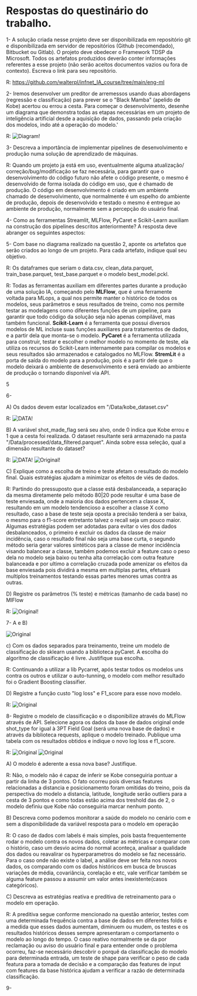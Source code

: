 # Respostas do questinário do trabalho.

1- A solução criada nesse projeto deve ser disponibilizada em repositório git e disponibilizada em servidor de repositórios (Github (recomendado), Bitbucket ou Gitlab). O projeto deve obedecer o Framework TDSP da Microsoft. Todos os artefatos produzidos deverão conter informações referentes a esse projeto (não serão aceitos documentos vazios ou fora de contexto). Escreva o link para seu repositório. 

R: <https://github.com/walterpl/infnet_IA_course/tree/main/eng-ml>

2- Iremos desenvolver um preditor de arremessos usando duas abordagens (regressão e classificação) para prever se o "Black Mamba" (apelido de Kobe) acertou ou errou a cesta.
Para começar o desenvolvimento, desenhe um diagrama que demonstra todas as etapas necessárias em um projeto de inteligência artificial desde a aquisição de dados, passando pela criação dos modelos, indo até a operação do modelo.'

R:
![Diagram!](wflow_diagram.jpg)

3- Descreva a importância de implementar pipelines de desenvolvimento e produção numa solução de aprendizado de máquinas.

R: Quando um projeto ja está em uso, eventualmente alguma atualização/
correção/bug/modificação se faz necessária, para garantir que 
o desenvolvimento do código futuro não afete o código presente,
o mesmo é desenvolvido de forma isolada do código em uso, que é chamado de produção.
O código em desenvolvimento é criado em um ambiente chamado de desenvolvimento, que normalmente
é um espelho do ambiente de produção, depois de desenvolvido e testado
o mesmo é entregue ao ambiente de produção, normalmente sem a 
percepção do usuário final.

4- Como as ferramentas Streamlit, MLFlow, PyCaret e Scikit-Learn auxiliam na construção dos pipelines 
descritos anteriormente? A resposta deve abranger os seguintes aspectos:

5- Com base no diagrama realizado na questão 2, aponte os artefatos que serão criados ao longo de um projeto.
Para cada artefato, indique qual seu objetivo.

R: Os dataframes que seriam o data.csv, clean_data.parquet, train_base.parquet, test_base.parquet e o modelo
best_model.pckl.

R: Todas as ferramentas auxiliam em diferentes partes durante a produção de uma solução IA, começando pelo **MLFlow**, que
é uma ferramente voltada para MLops, a qual nos permite manter o histórico de todos os modelos, seus parâmetros e seus 
resultados de treino, como nos permite testar as modelagens como diferentes funções de um pipeline, para garantir que
todo código da solução seja não apenas compilável, mas também funcional. **Scikit-Learn** é a ferramenta que possui diversos
modelos de ML incluse suas funções auxiliares para tratamentos de dados, e a partir dela que monta-se o modelo. **PyCaret** é
a ferramenta utilizada para construir, testar e escolher o melhor modelo no momento de teste, ela utiliza os recursos do
Scikit-Learn internamente para compilar os modelos e seus resultados são armazenados e catalogados no MLFlow. **StremLit** é a 
porta de saída do modelo para a produção, pois é a partir dele que o modelo deixará o ambiente de desenvolvimento e será enviado
ao ambiente de produção o tornando disponível via API.

5

6- 

A) Os dados devem estar localizados em "/Data/kobe_dataset.csv"

R: 
![DATA!](dados_gerados.png)

B) A variável shot_made_flag será seu alvo, onde 0 indica que Kobe errou e 1 que a cesta foi realizada. O dataset resultante 
será armazenado na pasta "/Data/processed/data_filtered.parquet". Ainda sobre essa seleção, qual a dimensão resultante 
do dataset?

R: 
![DATA!](dados_gerados.png)
![Original!](parametro_data_Set_completo.png)


C) Explique como a escolha de treino e teste afetam o resultado do modelo final. Quais estratégias ajudam a minimizar
os efeitos de viés de dados.


R: Partindo do pressuposto que a classe está desbalanceada, a separação da mesma diretamente pelo método 80|20 pode 
resultar é uma base de teste enviesada, onde a maioria dos dados pertencem a classe X, resultando em um modelo tendencioso a 
escolher a classe X como resultado, caso a base de teste seja oposta a precisão tenderá a ser baixa, o mesmo para o f1-score entretanto 
talvez o recall seja um pouco maior. Algumas estratégias podem ser adotadas para evitar o vies dos dados desbalanceados, o primeiro
é excluir os dados da classe de maior incidência, caso o resultado final não seja uma base curta, o segundo método seria
gerar valores sintéticos para a classe de menor incidência visando balancear a classe, também podemos excluir a feature caso
o peso dela no modelo seja baixo ou tenha alta correlação com outra feature balanceada e por ultimo a correlação cruzada 
pode amenizar os efeitos da base enviesada pois dividirá a mesma em multiplas partes, efetuará multiplos treinamentos 
testando essas partes menores umas contra as outras.

D) Registre os parâmetros (% teste) e métricas (tamanho de cada base) no MlFlow

R: 
![Original!](test_train_param.png)

7- 
A e B)

![Original](lr_metrics.png)

c) Com os dados separados para treinamento, treine um modelo de classificação do sklearn usando a biblioteca pyCaret. 
A escolha do algoritmo de classificação é livre. Justifique sua escolha.

R: Continuando a utilizar a lib Pycarret, após testar todos os modelos uns contra os outros e utilizar o auto-tunning,
o modelo com melhor resultado foi o Gradient Boosting classifier.

D)  Registre a função custo "log loss" e F1_score para esse novo modelo.

R: ![Original](best_ml_metrics.png)

8- Registre o modelo de classificação e o disponibilize através do MLFlow através de API.
Selecione agora os dados da base de dados original onde shot_type for igual à 3PT Field Goal 
(será uma nova base de dados) e através da biblioteca requests, aplique o modelo treinado. 
Publique uma tabela com os resultados obtidos e indique o novo log loss e f1_score.

R: ![Original](code_request.png)
![Original](class_metric.png)

A) O modelo é aderente a essa nova base? Justifique.

R: Não, o modelo não é capaz de inferir se Kobe conseguiria pontuar a partir da linha de 3 pontos. O fato ocorreu
pois diversas features relacionadas a distancia e posicionamento foram omitidas do treino, pois da perspectiva do modelo
a distancia, latitude, longitude serão outliers para a cesta de 3 pontos e como todas estão acima dos treshold das de 2,
o modelo definiu que Kobe não conseguiria marcar nenhum ponto. 

B) Descreva como podemos monitorar a saúde do modelo no cenário com e sem a disponibilidade da variável resposta para o modelo em operação

R: O caso de dados com labels é mais simples, pois basta frequentemente rodar o modelo contra os novos dados, coletar as métricas
e comparar com o histório, caso um desvio acima do normal aconteça, analisar a qualidade dos dados ou reavalirar os hyperparametros
do modelo se faz necessário. Para o caso onde não existe o label, a análise deve ser feita nos novos dados, os comparando
com os dados históricos em busca de bruscas variações de média, covariância, corelação e etc, vale verificar também
se alguma feature passou a assumir um valor antes inexistente(casos categóricos).

C) Descreva as estratégias reativa e preditiva de retreinamento para o modelo em operação.

R: A preditiva segue conforme mencionado na questão anterior, testes com uma determinada frequência contra a base de
dados em diferentes folds e a medida que esses dados aumentam, diminuem ou mudem, os testes e os resultados históricos desses
sempre apresentaram o comportamento o modelo ao longo do tempo. O caso reativo normalmente se da por reclamação ou aviso
do usuário final e para entender onde o problema ocorreu, faz-se necessário descobrir o porquê da classificação do modelo
para determinada entrada, um teste de shape para verificar o peso de cada featura para a tomada de decisão e a comparação
das features de input com features da base histórica ajudam a verificar a razão de determinada classificação.

9- 